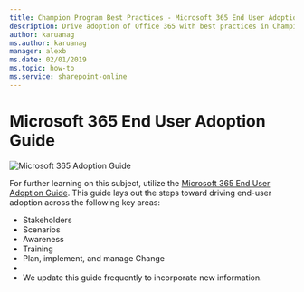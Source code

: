 ```yaml
---
title: Champion Program Best Practices - Microsoft 365 End User Adoption Guide
description: Drive adoption of Office 365 with best practices in Champion Program
author: karuanag
ms.author: karuanag
manager: alexb
ms.date: 02/01/2019
ms.topic: how-to
ms.service: sharepoint-online
---
```



# Microsoft 365 End User Adoption Guide

![Microsoft 365 Adoption Guide](media/m365euguide.png)

For further learning on this subject, utilize the [Microsoft 365 End User Adoption Guide](https://adoption.microsoft.com/files/assets/M365AdoptionGuide.pdf). This guide lays out the steps toward driving end-user adoption across the following key areas:

- Stakeholders
- Scenarios
- Awareness
- Training 
- Plan, implement, and manage Change
- 
- We update this guide frequently to incorporate new information.